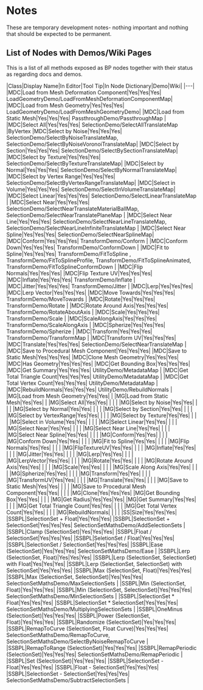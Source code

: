 # Notes

These are temporary development notes- nothing important and nothing that should be expected to be permanent.

## List of Nodes with Demos/Wiki Pages
This is a list of all methods exposed as BP nodes together with their status as regarding docs and demos.

|Class|Display Name|In Editor|Tool Tip|In Node Dictionary|Demo|Wiki|
|---|
|MDC|Load from Mesh Deformation Component|Yes|Yes|Yes| LoadGeometryDemo/LoadFromMeshDeformationComponentMap|
|MDC|Load from Mesh Geometry|Yes|Yes|Yes| LoadGeometryDemo/LoadFromMeshGeometryDemo|
|MDC|Load from Static Mesh|Yes|Yes|Yes| PassthroughDemo/PassthroughMap |
|MDC|Select All|Yes|Yes|Yes| SelectionDemo/SelectAllTranslateMap |ByVertex
|MDC|Select by Noise|Yes|Yes|Yes| SelectionDemo/SelectByNoiseTranslateMap, SelectionDemo/SelectByNoiseVoronoiTranslateMap|
|MDC|Select by Section|Yes|Yes|Yes| SelectionDemo/SelectBySectionTranslateMap|
|MDC|Select by Texture|Yes|Yes|Yes| SelectionDemo/SelectByTextureTranslateMap|
|MDC|Select by Normal|Yes|Yes|Yes| SelectionDemo/SelectByNormalTranslateMap|
|MDC|Select by Vertex Range|Yes|Yes|Yes| SelectionDemo/SelectByVertexRangeTranslateMap|
|MDC|Select in Volume|Yes|Yes|Yes| SelectionDemo/SelectInVolumeTranslateMap|
|MDC|Select Linear|Yes|Yes|Yes| SelectionDemo/SelectLinearTranslateMap |
|MDC|Select Near|Yes|Yes|Yes| SelectionDemo/SelectNearTranslateMaterialBallMap, SelectionDemo/SelectNearTranslatePlaneMap |
|MDC|Select Near Line|Yes|Yes|Yes| SelectionDemo/SelectNearLineTranslateMap, SelectionDemo/SelectNearLineInfiniteTranslateMap |
|MDC|Select Near Spline|Yes|Yes|Yes| SelectionDemo/SelectNearSplineMap|
|MDC|Conform|Yes|Yes|Yes| TransformDemo/Conform |
|MDC|Conform Down|Yes|Yes|Yes| TransformDemo/ConformDown |
|MDC|Fit to Spline|Yes|Yes|Yes| TransformDemo/FitToSpline , TransformDemo/FitToSplineProfile, TransformDemo/FitToSplineAnimated, TransformDemo/FitToSplineConformDown |
|MDC|Flip Normals|Yes|Yes|Yes|
|MDC|Flip Texture UV|Yes|Yes|Yes|
|MDC|Inflate|Yes|Yes|Yes| TransformDemo/Inflate |
|MDC|Jitter|Yes|Yes|Yes| TransformDemo/Jitter |
|MDC|Lerp|Yes|Yes|Yes|
|MDC|Lerp Vector|Yes|Yes|Yes|
|MDC|Move Towards|Yes|Yes|Yes| TransformDemo/MoveTowards |
|MDC|Rotate|Yes|Yes|Yes| TransformDemo/Rotate |
|MDC|Rotate Around Axis|Yes|Yes|Yes| TransformDemo/RotateAboutAxis |
|MDC|Scale|Yes|Yes|Yes| TransformDemo/Scale |
|MDC|ScaleAlongAxis|Yes|Yes|Yes| TransformDemo/ScaleAlongAxis |
|MDC|Spherize|Yes|Yes|Yes| TransformDemo/Spherize |
|MDC|Transform|Yes|Yes|Yes| TransformDemo/TransformMap |
|MDC|Transform UV|Yes|Yes|Yes|
|MDC|Translate|Yes|Yes|Yes| SelectionDemo/SelectNearTranslateMap |
|MDC|Save to Procedural Mesh Component|Yes|Yes|Yes|
|MDC|Save to Static Mesh|Yes|Yes|Yes|
|MDC|Clone Mesh Geometry|Yes|Yes|Yes|
|MDC|Has Geometry|Yes|Yes|Yes|
|MDC|Get Bounding Box|Yes|Yes|Yes|
|MDC|Get Summary|Yes|Yes|Yes| UtilityDemo/MetadataMap |
|MDC|Get Total Triangle Count|Yes|Yes|Yes| UtilityDemo/MetadataMap |
|MDC|Get Total Vertex Count|Yes|Yes|Yes| UtilityDemo/MetadataMap |
|MDC|RebuildNormals|Yes|Yes|Yes| UtilityDemo/RebuildNormals |
|MG|Load from Mesh Geometry|Yes|Yes| |
|MG|Load from Static Mesh|Yes|Yes| |
|MG|Select All|Yes|Yes| | | |
|MG|Select by Noise|Yes|Yes| | | |
|MG|Select by Normal|Yes|Yes| | | |
|MG|Select by Section|Yes|Yes| | | |
|MG|Select by VertexRange|Yes|Yes| | | |
|MG|Select by Texture|Yes|Yes| | | |
|MG|Select in Volume|Yes|Yes| | | |
|MG|Select Linear|Yes|Yes| | | |
|MG|Select Near|Yes|Yes| | | |
|MG|Select Near Line|Yes|Yes| | | |
|MG|Select Near Spline|Yes|Yes| | | |
|MG|Conform|Yes|Yes| | | |
|MG|Conform Down|Yes|Yes| | | |
|MG|Fit to Spline|Yes|Yes| | | |
|MG|Flip Normals|Yes|Yes| | | |
|MG|FlipTextureUV|Yes|Yes| | | |
|MG|Inflate|Yes|Yes| | | |
|MG|Jitter|Yes|Yes| | | |
|MG|Lerp|Yes|Yes| | | |
|MG|LerpVector|Yes|Yes| | | |
|MG|Rotate|Yes|Yes| | | |
|MG|Rotate Around Axis|Yes|Yes| | | |
|MG|Scale|Yes|Yes| | | |
|MG|Scale Along Axis|Yes|Yes| | | |
|MG|Spherize|Yes|Yes| | | |
|MG|Transform|Yes|Yes| | | |
|MG|TransformUV|Yes|Yes| | | |
|MG|Translate|Yes|Yes| | | |
|MG|Save to Static Mesh|Yes|Yes| | | |
|MG|Save to Procedural Mesh Component|Yes|Yes| | | |
|MG|Clone|Yes|Yes|Yes|
|MG|Get Bounding Box|Yes|Yes| | | |
|MG|Get Radius|Yes|Yes|Yes|
|MG|Get Summary|Yes|Yes| | | |
|MG|Get Total Triangle Count|Yes|Yes| | | |
|MG|Get Total Vertex Count|Yes|Yes| | | |
|MG|RebuildNormals| | | |
|SS|Size|Yes|Yes|Yes|
|SSBPL|SelectionSet + Float|Yes|Yes|Yes|
|SSBPL|SelectionSet + SelectionSet|Yes|Yes|Yes|  SelectionSetMathsDemo/AddSelectionSets |
|SSBPL|Clamp (SelectionSet)|Yes|Yes|Yes|
|SSBPL|Float / SelectionSet|Yes|Yes|Yes|
|SSBPL|SeletionSet / Float|Yes|Yes|Yes|
|SSBPL|SelectionSet / SelectionSet|Yes|Yes|Yes|
|SSBPL|Ease (SelectionSet)|Yes|Yes|Yes| SelectionSetMathsDemo/Ease |
|SSBPL|Lerp (SelectionSet, Float)|Yes|Yes|Yes|
|SSBPL|Lerp (SelectionSet, SelectionSet) with Float|Yes|Yes|Yes|
|SSBPL|Lerp (SelectionSet, SelectionSet) with SelectionSet|Yes|Yes|Yes|
|SSBPL|Max (SelectionSet, Float)|Yes|Yes|Yes|
|SSBPL|Max (SelectionSet, SelectionSet)|Yes|Yes|Yes| SelectionSetMathsDemo/MaxSelectionSets |
|SSBPL|Min (SelectionSet, Float)|Yes|Yes|Yes|
|SSBPL|Min (SelectionSet, SelectionSet)|Yes|Yes|Yes| SelectionSetMathsDemo/MinSelectionSets |
|SSBPL|SelectionSet * Float|Yes|Yes|Yes|
|SSBPL|SelectionSet * SelectionSet|Yes|Yes|Yes| SelectionSetMathsDemo/MultiplyingSelectionSets |
|SSBPL|OneMinus (SelectionSet)|Yes|Yes|Yes|
|SSBPL|Power (SelectionSet, Float)|Yes|Yes|Yes|
|SSBPL|Randomize (SelectionSet)|Yes|Yes|Yes|
|SSBPL|RemapToCurve (SelectionSet, Float Curve)|Yes|Yes|Yes| SelectionSetMathsDemo/RemapToCurve, SelectionSetMathsDemo/SelectByNoiseRemapToCurve |
|SSBPL|RemapToRange (SelectionSet)|Yes|Yes|Yes|
|SSBPL|RemapPeriodic (SelectionSet)|Yes|Yes|Yes| SelectionSetMathsDemo/RemapPeriodic |
|SSBPL|Set (SelectionSet)|Yes|Yes|Yes|
|SSBPL|SelectionSet - Float|Yes|Yes|Yes|
|SSBPL|Float - SelectionSet|Yes|Yes|Yes|
|SSBPL|SelectionSet - SelectionSet|Yes|Yes|Yes| SelectionSetMathsDemo/SubtractSelectionSets |
